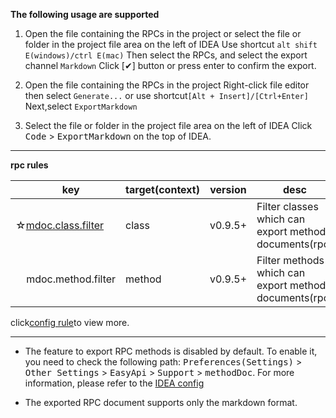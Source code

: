 **The following usage are supported**

1. Open the file containing the RPCs in the project or select the file or folder in the project file area on the left of IDEA
    Use shortcut `alt shift E(windows)/ctrl E(mac)`
    Then select the RPCs, and select the export channel `Markdown`
    Click [✔] button or press enter to confirm the export.
    
2. Open the file containing the RPCs in the project
    Right-click file editor then select `Generate...` or use shortcut`[Alt + Insert]/[Ctrl+Enter]`
    Next,select `ExportMarkdown`

3. Select the file or folder in the project file area on the left of IDEA
    Click <kbd>Code</kbd> > <kbd>ExportMarkdown</kbd> on the top of IDEA.


---

**rpc rules**

| &nbsp;&nbsp;&nbsp;&nbsp;key | target(context) | version | desc |
| ------------ | ------------ | ------------ |------------ |
| ☆[mdoc.class.filter](/setting/rules/mdoc_class_filter.html) | class | v0.9.5+ | Filter classes which can export method documents(rpc) |
| &nbsp;&nbsp;&nbsp;&nbsp;mdoc.method.filter | method | v0.9.5+ | Filter methods which can export method documents(rpc) |

click[config rule](/setting/config-rule.html)to view more.

----

- The feature to export RPC methods is disabled by default. To enable it, you need to check the following path: <kbd>Preferences(Settings)</kbd> > <kbd>Other Settings</kbd> > <kbd>EasyApi</kbd> > <kbd>Support</kbd> > <kbd>methodDoc</kbd>. For more information, please refer to the [IDEA config](/setting/ide-setting.html)

- The exported RPC document supports only the markdown format.